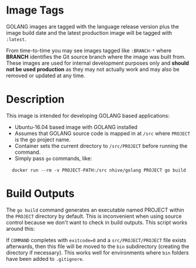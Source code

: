 # Image Tags

GOLANG images are tagged with the language release version plus the image build date and the latest production image will be tagged with `:latest`.

From time-to-time you may see images tagged like `:BRANCH-*` where **BRANCH** identifies the Git source branch where the image was built from.  These images are used for internal development purposes only and **should not be used production** as they may not actually work and may also be removed or updated at any time.

# Description

This image is intended for developing GOLANG based applications:

* Ubuntu-16.04 based image with GOLANG installed
* Assumes that GOLANG source code is mapped in at `/src` where `PROJECT` is the go project name.
* Container sets the current directory to `/src/PROJECT` before running the command.
* Simply pass `go` commands, like:

&nbsp;&nbsp;&nbsp;&nbsp;`docker run --rm -v PROJECT-PATH:/src nhive/golang PROJECT go build`

# Build Outputs

The `go build` command generates an executable named PROJECT within the `PROJECT` directory by default.  This is inconvenient when using source control because we don't want to check in build outputs.  This script works around this:
 
If `COMMAND` completes with `exitcode=0` and a `src/PROJECT/PROJECT` file exists afterwards, then this file will be moved to the `bin` subdirectory (creating the directory if necessary).  This works well for environments where `bin` folders have been added to `.gitignore`.
